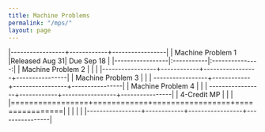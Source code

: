 ```yaml
---
title: Machine Problems
permalink: "/mps/"
layout: page
---
```


|-----------------+------------+-----------------|
| Machine Problem 1 |Released Aug 31| Due  Sep 18 |
|-----------------|:-----------|:---------------:|
| Machine Problem 2                |    |   |
|-----------------+------------+-----------------+----------------|
| Machine Problem 3            |                 |                |
-----------------+------------+-----------------+----------------|
| Machine Problem 4               |                 |                |
-----------------+------------+-----------------+----------------|
| 4-Credit MP     |                           |                |
|=================+============+=================+================|
|                 |                         |                |
|-----------------+------------+-----------------+----------------|
